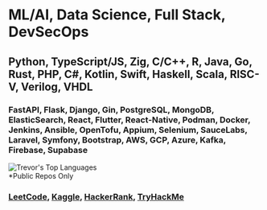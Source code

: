 <h1>ML/AI, Data Science, Full Stack, DevSecOps</h1>
<h2>Python, TypeScript/JS, Zig, C/C++, R, Java, Go, Rust, PHP, C#, Kotlin, Swift, Haskell, Scala, RISC-V, Verilog, VHDL</h2>
<h3>FastAPI, Flask, Django, Gin, PostgreSQL, MongoDB, ElasticSearch, React, Flutter, React-Native, Podman, Docker, Jenkins, Ansible, OpenTofu, Appium, Selenium, SauceLabs, Laravel, Symfony, Bootstrap, AWS, GCP, Azure, Kafka, Firebase, Supabase</h3>

<h7><img src="https://github-readme-stats.vercel.app/api/top-langs/?username=tcs76321&langs_count=20&layout=donut-vertical" alt="Trevor's Top Languages" /><br>*Public Repos Only<br></h7>

<h3>
  <a href="https://leetcode.com/u/tcs7890/">LeetCode</a>, 
  <a href="">Kaggle</a>, 
  <a href="https://www.hackerrank.com/profile/stahltrevor5">HackerRank</a>, 
  <a href="https://tryhackme.com/p/stahltrevor5">TryHackMe</a>
</h3>
